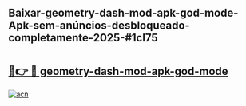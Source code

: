 ## Baixar-geometry-dash-mod-apk-god-mode-Apk-sem-anúncios-desbloqueado-completamente-2025-#1cl75

# <h2><a href="https://ainizakaria.my?title=geometry-dash-mod-apk-god-mode&ref=22M">🔗👉 🔴 geometry-dash-mod-apk-god-mode</a></h2>

[![acn](https://github.com/user-attachments/assets/0f9c940e-d8b0-45ae-aac7-cd30a18b3e1c)](https://ainizakaria.my?title=geometry-dash-mod-apk-god-mode&ref=22M)

